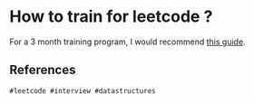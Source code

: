 # How to train for leetcode ?  
For a 3 month training program, I would recommend [this guide](https://www.techinterviewhandbook.org/best-practice-questions/).

## References
    #leetcode #interview #datastructures
